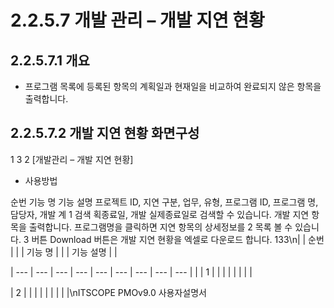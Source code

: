 # 2.2.5.7 개발 관리 – 개발 지연 현황



## 2.2.5.7.1 개요

- 프로그램 목록에 등록된 항목의 계획일과 현재일을 비교하여 완료되지 않은 항목을 출력합니다.

## 2.2.5.7.2 개발 지연 현황 화면구성

1
3
2
[개발관리 – 개발 지연 현황]

- 사용방법

순번 기능 명 기능 설명
프로젝트 ID, 지연 구분, 업무, 유형, 프로그램 ID, 프로그램 명, 담당자, 개발 계
1 검색
획종료일, 개발 실제종료일로 검색할 수 있습니다.
개발 지연 항목을 출력합니다. 프로그램명을 클릭하면 지연 항목의 상세정보를
2 목록
볼 수 있습니다.
3 버튼 Download 버튼은 개발 지연 현황을 엑셀로 다운로드 합니다.
133\n|  | 순번 |  |  | 기능 명 |  |  | 기능 설명 |  |

| --- | --- | --- | --- | --- | --- | --- | --- | --- |
|  | 1 |  |  |  |  |  |  |  |

| 2 |  |  |  |  |  |  |  |  |\nITSCOPE PMOv9.0 사용자설명서
